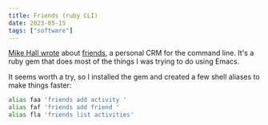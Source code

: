 ```yaml
---
title: Friends (ruby CLI)
date: 2023-05-15
tags: ["software"]
---
```



[Mike Hall wrote](https://mike.puddingtime.org/posts/2023-05-03-daily-notes/#friends-a-plaintext-ruby-based-prm) about [friends](https://github.com/JacobEvelyn/friends#add-activity), a personal CRM for the command line. It's a ruby gem that does most of the things I was trying to do using Emacs.

It seems worth a try, so I installed the gem and created a few shell aliases to make things faster:

```sh
alias faa 'friends add activity '
alias faf 'friends add friend '
alias fla 'friends list activities'
```
